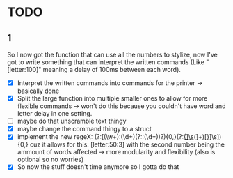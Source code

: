 # TODO
## 1
So I now got the function that can use all the numbers to stylize, now I've got to write something that can interpret the written commands (Like "[letter:100]" meaning a delay of 100ms between each word).
- [x] Interpret the written commands into commands for the printer -> basically done
- [x] Split the large function into multiple smaller ones to allow for more flexible commands -> won't do this because you couldn't have word and letter delay in one setting.
- [ ] maybe do that unscramble text thingy
- [x] maybe change the command thingy to a struct
- [x] implement the new regeX: (?:\[(\w+):(\d+)(?::(\d+))?){0,}(?:[{\]\s]([\w\s!.'_:,\?\\)(]+)[}\]\s]){0,} cuz it allows for this: [letter:50:3] with the second number being the ammount of words affected -> more modularity and flexibility (also is optional so no worries)
- [x] So now the stuff doesn't time anymore so I gotta do that